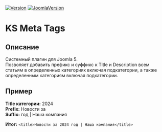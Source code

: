[![Version](https://flat.badgen.net//github/release/mediafoks/plg_sys_ksmeta/stable?color=blue)]() [![JoomlaVersion](https://flat.badgen.net/badge/Joomla/5.0/orange)]()

# KS Meta Tags

## Описание

Системный плагин для Joomla 5.\
Позволяет добавить префикс и суффикс к Title и Description всем статьям в определенных категориях включая подкатегории, а также определенным категориям включая подкатегории.

## Пример

**Title категории:** 2024\
**Prefix:** Новости за\
**Suffix:** год | Наша компания

**Итог:** `<title>Новости за 2024 год | Наша компания</title>`
